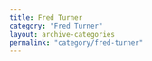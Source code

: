 ```yaml
---
title: Fred Turner
category: "Fred Turner"
layout: archive-categories
permalink: "category/fred-turner"
---
```

